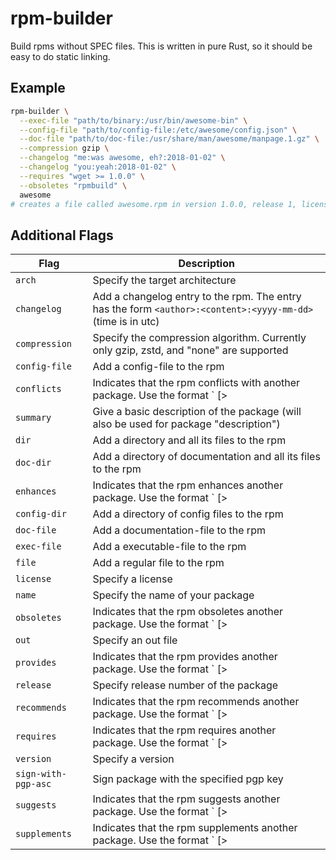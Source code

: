 # rpm-builder

Build rpms without SPEC files. This is written in pure Rust, so it should be
easy to do static linking.

## Example

```bash
rpm-builder \
  --exec-file "path/to/binary:/usr/bin/awesome-bin" \
  --config-file "path/to/config-file:/etc/awesome/config.json" \
  --doc-file "path/to/doc-file:/usr/share/man/awesome/manpage.1.gz" \
  --compression gzip \
  --changelog "me:was awesome, eh?:2018-01-02" \
  --changelog "you:yeah:2018-01-02" \
  --requires "wget >= 1.0.0" \
  --obsoletes "rpmbuild" \
  awesome
# creates a file called awesome.rpm in version 1.0.0, release 1, license is MIT.
```

## Additional Flags

| Flag                | Description                                                                                                   |
| ---                 | ---                                                                                                           |
| `arch`              | Specify the target architecture                                                                               |
| `changelog`         | Add a changelog entry to the rpm. The entry has the form `<author>:<content>:<yyyy-mm-dd>` (time is in utc)   |
| `compression`       | Specify the compression algorithm. Currently only gzip, zstd, and "none" are supported                        |
| `config-file`       | Add a config-file to the rpm                                                                                  |
| `conflicts`         | Indicates that the rpm conflicts with another package. Use the format `<name> [> | >= | = | <= | < version]`  |
| `summary`           | Give a basic description of the package (will also be used for package "description")                         |
| `dir`               | Add a directory and all its files to the rpm                                                                  |
| `doc-dir`           | Add a directory of documentation and all its files to the rpm                                                 |
| `enhances`          | Indicates that the rpm enhances another package. Use the format `<name> [> | >= | = | <= | < version]`        |
| `config-dir`        | Add a directory of config files to the rpm                                                                    |
| `doc-file`          | Add a documentation-file to the rpm                                                                           |
| `exec-file`         | Add a executable-file to the rpm                                                                              |
| `file`              | Add a regular file to the rpm                                                                                 |
| `license`           | Specify a license                                                                                             |
| `name`              | Specify the name of your package                                                                              |
| `obsoletes`         | Indicates that the rpm obsoletes another package. Use the format `<name> [> | >= | = | <= | < version]`       |
| `out`               | Specify an out file                                                                                           |
| `provides`          | Indicates that the rpm provides another package. Use the format `<name> [> | >= | = | <= | < version]`        |
| `release`           | Specify release number of the package                                                                         |
| `recommends`        | Indicates that the rpm recommends another package. Use the format `<name> [> | >= | = | <= | < version]`      |
| `requires`          | Indicates that the rpm requires another package. Use the format `<name> [> | >= | = | <= | < version]`        |
| `version`           | Specify a version                                                                                             |
| `sign-with-pgp-asc` | Sign package with the specified pgp key                                                                       |
| `suggests`          | Indicates that the rpm suggests another package. Use the format `<name> [> | >= | = | <= | < version]`        |
| `supplements`       | Indicates that the rpm supplements another package. Use the format `<name> [> | >= | = | <= | < version]`     |
